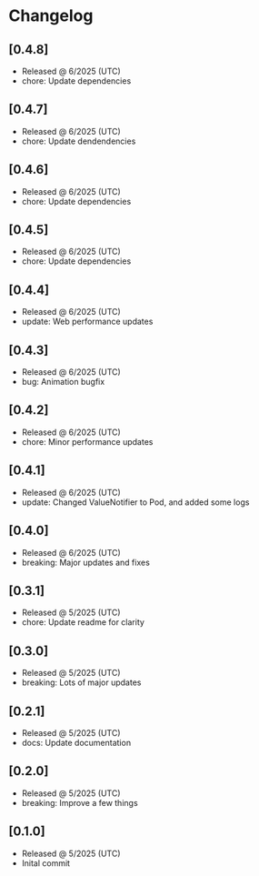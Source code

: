 # Changelog

## [0.4.8]

- Released @ 6/2025 (UTC)
- chore: Update dependencies

## [0.4.7]

- Released @ 6/2025 (UTC)
- chore: Update dendendencies

## [0.4.6]

- Released @ 6/2025 (UTC)
- chore: Update dependencies

## [0.4.5]

- Released @ 6/2025 (UTC)
- chore: Update dependencies

## [0.4.4]

- Released @ 6/2025 (UTC)
- update: Web performance updates

## [0.4.3]

- Released @ 6/2025 (UTC)
- bug: Animation bugfix

## [0.4.2]

- Released @ 6/2025 (UTC)
- chore: Minor performance updates

## [0.4.1]

- Released @ 6/2025 (UTC)
- update: Changed ValueNotifier to Pod, and added some logs

## [0.4.0]

- Released @ 6/2025 (UTC)
- breaking: Major updates and fixes

## [0.3.1]

- Released @ 5/2025 (UTC)
- chore: Update readme for clarity

## [0.3.0]

- Released @ 5/2025 (UTC)
- breaking: Lots of major updates

## [0.2.1]

- Released @ 5/2025 (UTC)
- docs: Update documentation

## [0.2.0]

- Released @ 5/2025 (UTC)
- breaking: Improve a few things

## [0.1.0]

- Released @ 5/2025 (UTC)
- Inital commit
